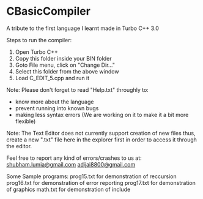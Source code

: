 # CBasicCompiler
A tribute to the first language I learnt made in Turbo C++ 3.0

Steps to run the compiler:
1) Open Turbo C++
2) Copy this folder inside your BIN folder
3) Goto File menu, click on "Change Dir..."
4) Select this folder from the above window
5) Load C_EDIT_5.cpp and run it


Note: Please don't forget to read "Help.txt" throughly to:
- know more about the language
- prevent running into known bugs
- making less syntax errors (We are working on it to make it a bit more
flexible)

Note: The Text Editor does not currently support creation of new files
thus, create a new ".txt" file here in the explorer first in order to
access it through the editor.

Feel free to report any kind of errors/crashes to us at:
shubham.lumia@gmail.com 
adijai8800@gmail.com

Some Sample programs:
prog15.txt for demonstration of reccursion
prog16.txt for demonstration of error reporting
prog17.txt for demonstration of graphics
math.txt for demonstration of include
